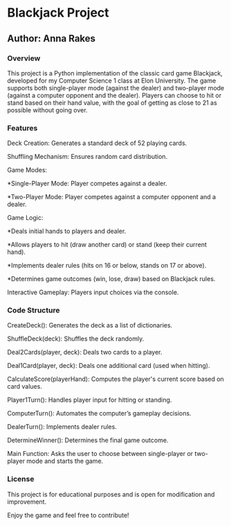 # Blackjack Project

## Author: Anna Rakes

### Overview

This project is a Python implementation of the classic card game Blackjack, developed for my Computer Science 1 class at Elon University. The game supports both single-player mode (against the dealer) and two-player mode (against a computer opponent and the dealer). Players can choose to hit or stand based on their hand value, with the goal of getting as close to 21 as possible without going over.

### Features

Deck Creation: Generates a standard deck of 52 playing cards.

Shuffling Mechanism: Ensures random card distribution.

Game Modes:

*Single-Player Mode: Player competes against a dealer.

*Two-Player Mode: Player competes against a computer opponent and a dealer.

Game Logic:

*Deals initial hands to players and dealer.

*Allows players to hit (draw another card) or stand (keep their current hand).

*Implements dealer rules (hits on 16 or below, stands on 17 or above).

*Determines game outcomes (win, lose, draw) based on Blackjack rules.

Interactive Gameplay: Players input choices via the console.


### Code Structure

CreateDeck(): Generates the deck as a list of dictionaries.

ShuffleDeck(deck): Shuffles the deck randomly.

Deal2Cards(player, deck): Deals two cards to a player.

Deal1Card(player, deck): Deals one additional card (used when hitting).

CalculateScore(playerHand): Computes the player's current score based on card values.

Player1Turn(): Handles player input for hitting or standing.

ComputerTurn(): Automates the computer’s gameplay decisions.

DealerTurn(): Implements dealer rules.

DetermineWinner(): Determines the final game outcome.

Main Function: Asks the user to choose between single-player or two-player mode and starts the game.


### License

This project is for educational purposes and is open for modification and improvement.

Enjoy the game and feel free to contribute!
